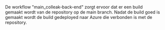 De workflow "main_colleak-back-end" zorgt ervoor dat er een build gemaakt wordt van de repository op de main branch. Nadat de build goed is gemaakt wordt de build gedeployed naar Azure die verbonden is met de repository.